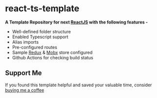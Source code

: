 # react-ts-template

**A Template Repository for next [ReactJS](https://reactjs.org/) with the following features -**

-   Well-defined folder structure
-   Enabled Typescript support
-   Alias imports
-   Pre-configured routes
-   Sample [Redux](https://redux.js.org/) & [Mobx](https://mobx.js.org/README.html) store configured
-   Github Actions for checking build status

## Support Me

If you found this template helpful and saved your valuable time, consider [buying me a coffee](https://www.buymeacoffee.com/nish1896)
